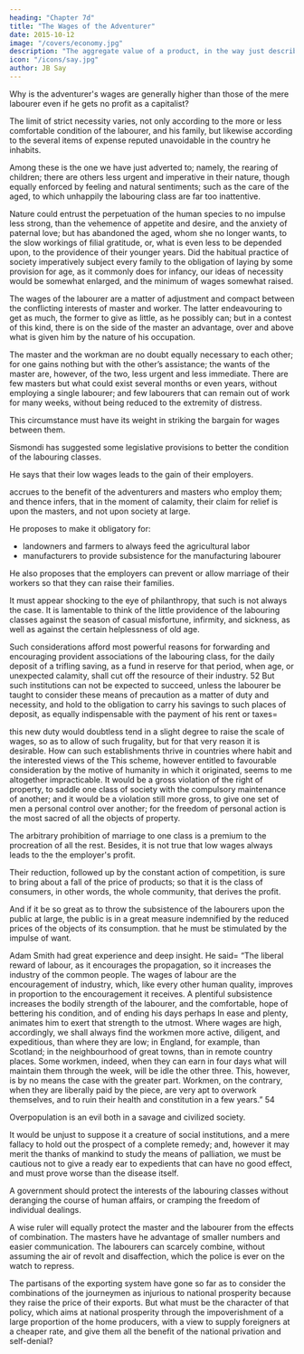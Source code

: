 ```yaml
---
heading: "Chapter 7d"
title: "The Wages of the Adventurer"
date: 2015-10-12
image: "/covers/economy.jpg"
description: "The aggregate value of a product, in the way just described, refunds to its different concurring producers the amount of their advances, with the addition in most cases, of a profit, that constitutes their revenue"
icon: "/icons/say.jpg"
author: JB Say
---
```




Why is the adventurer's wages are generally higher than those of the mere labourer even if he gets no profit as a capitalist?

<!-- there are others, not so solid or well
founded indeed, but such as nevertheless must not be overlooked. -->

The limit of strict necessity varies, not only according to the more or less comfortable condition of the labourer, and his family, but likewise according to the several items of expense reputed unavoidable in the country he inhabits. 

Among these is the one we have just adverted to; namely, the rearing of children; there are others less urgent and imperative in their nature, though equally enforced by feeling and natural sentiments; such as the care of the aged, to which unhappily the labouring class are far too inattentive. 

Nature could entrust the perpetuation of the human species to no impulse less strong, than the vehemence of appetite and desire, and the anxiety of paternal love; but has abandoned the aged, whom she no longer wants, to the slow workings of filial gratitude, or, what is even less to be depended upon, to the providence of their younger years. Did the habitual practice of society imperatively subject every family to the obligation of laying by some provision for age, as it commonly does for infancy, our ideas of necessity would be somewhat enlarged, and the
minimum of wages somewhat raised.

The wages of the labourer are a matter of adjustment and compact between the conflicting interests of master and worker. The latter endeavouring to get as much, the former to give as little, as he possibly can; but in a contest of this kind, there is on the side of the master an advantage, over and above what is given him by the nature of his occupation. 

The master and the workman are no doubt equally necessary to each other; for one gains nothing but with the other’s assistance; the wants
of the master are, however, of the two, less urgent and less immediate. There are few masters but what could exist several months or even years, without employing a single labourer; and few labourers that can remain out of work for many weeks, without being reduced to the extremity of distress.

This circumstance must have its weight in striking the bargain for wages between them.

Sismondi <!-- in a late work 53 published since the appearance of my third edition, --> has suggested some legislative provisions to better the condition of the labouring classes. 

He says that their low wages leads to the gain of their employers. 

 accrues to the benefit of the adventurers and masters who employ them; and thence infers, that in the moment of calamity, their claim for relief is upon the masters, and not upon society at large. 

He proposes to make it obligatory for:
- landowners and farmers to always feed the agricultural labor 
- manufacturers to provide subsistence for the manufacturing labourer

He also proposes that the employers can prevent or allow marriage of their workers so that they can raise their families.  

<!--  On the other hand, to prevent the probable excess of population,
consequent upon the certain prospect of subsistence to themselves and their families, he would give to their respective
masters the right of  amongst their people. -->

It must appear shocking to the eye of philanthropy, that such is not always the case. It is lamentable to think of the little
providence of the labouring classes against the season of casual misfortune, infirmity, and sickness, as well as against the
certain helplessness of old age. 

Such considerations afford most powerful reasons for forwarding and encouraging provident associations of the labouring class, for the daily deposit of a trifling saving, as a fund in reserve for that period, when
age, or unexpected calamity, shall cut off the resource of their industry. 52 But such institutions can not be expected to succeed, unless the labourer be taught to consider these means of precaution as a matter of duty and necessity, and hold to
the obligation to carry his savings to such places of deposit, as equally indispensable with the payment of his rent or taxes= 

this new duty would doubtless tend in a slight degree to raise the scale of wages, so as to allow of such frugality, but for that very reason it is desirable. How can such establishments thrive in countries where habit and the interested views of the This scheme, however entitled to favourable consideration by the motive of humanity in which it originated, seems to me altogether impracticable. It would be a gross violation of the right of property, to saddle one class of society with the compulsory maintenance of another; and it would be a violation still more gross, to give one set of men a personal control over another; for the freedom of personal action is the most sacred of all the objects of property. 

The arbitrary prohibition of marriage to one class is a premium to the procreation of all the rest. Besides, it is not true that low wages always leads to the the employer's profit. 

Their reduction, followed up by the constant action of competition, is sure to bring about a fall of the price of
products; so that it is the class of consumers, in other words,
the whole community, that derives the profit. 

And if it be so great as to throw the subsistence of the labourers upon the public at large, the public is in a great measure indemnified by the reduced prices of the objects of its consumption.
that he must be stimulated by the impulse of want. 

Adam Smith had great experience and deep insight. He said= “The liberal reward of labour, as it encourages the propagation, so it increases the industry of the common people. The wages of labour are the encouragement of industry, which, like every
other human quality, improves in proportion to the encouragement it receives. A plentiful subsistence increases the
bodily strength of the labourer, and the comfortable, hope of bettering his condition, and of ending his days perhaps In
ease and plenty, animates him to exert that strength to the utmost. Where wages are high, accordingly, we shall always
find the workmen more active, diligent, and expeditious, than where they are low; in England, for example, than Scotland;
in the neighbourhood of great towns, than in remote country places. Some workmen, indeed, when they can earn in four
days what will maintain them through the week, will be idle the other three. This, however, is by no means the case with
the greater part. Workmen, on the contrary, when they are liberally paid by the piece, are very apt to overwork themselves, and to ruin their health and constitution in a few years.” 54


Overpopulation is an evil both in a savage and civilized society. 
<!-- There are some evils incident to the imperfection of the human species, and to the constitution of nature; and of this
description is the excess of population above the means of subsistence. On the whole, this evil is quite as severely felt in
a horde of savages, as in a civilized community.  -->

It would be unjust to suppose it a creature of social institutions, and a mere fallacy to hold out the prospect of a complete remedy; and, however it may merit the thanks of mankind to study the means of palliation, we must be cautious not to give a ready ear to expedients that can have no good effect, and must prove worse than the disease itself. 

A government should protect the interests of the labouring classes without deranging the course of human affairs, or cramping the freedom of individual dealings. <!-- The poor are less advantageously placed than the masters, in the common course of things; but a wise ruler will studiously avoid all interference between individuals, lest it superadd the evils of administration to those of natural position.  -->

A wise ruler will equally protect the master and the labourer from the effects of combination. The masters have he advantage of smaller numbers and easier communication. The labourers can scarcely combine, without assuming the air of revolt and disaffection, which the police is ever on the watch to repress.

The partisans of the exporting system have gone so far as to consider the combinations of the journeymen as injurious
to national prosperity because they raise the price of their exports. <!--  commodities destined for export, and thereby to injure
their preference in the foreign market, which they look upon as so desirable. --> But what must be the character of that policy,
which aims at national prosperity through the impoverishment of a large proportion of the home producers, with a view
to supply foreigners at a cheaper rate, and give them all the benefit of the national privation and self-denial?
